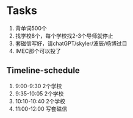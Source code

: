 # Tasks
1. 背单词500个
2. 找学校8个，每个学校找2-3个导师就停止
3. 套磁信写好，请chatGPT/skyler/波辰/杨博过目
4. IMEC那个可以投了

## Timeline-schedule
1. 9:00-9:30 2个学校
2. 9:35-10:05 2个学校
3. 10:10-10:40 2个学校
4. 11:00-12:00 写套磁信

